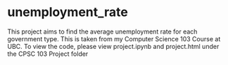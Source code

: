 # unemployment_rate
This project aims to find the average unemployment rate for each government type. This is taken from my Computer Science 103 Course at UBC. To view the code, please view project.ipynb and project.html under the CPSC 103 Project folder
